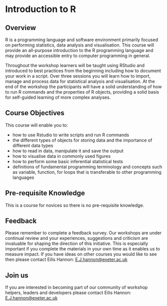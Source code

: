 # Introduction to R

## Overview 

R is a programming language and software environment primarily focused on performing statistics, data analysis and visualisation. This course will provide an all-purpose introduction to the R programming language and may provide an accessible entry to computer programming in general.

Throughout the workshop learners will be taught using RStudio and introduced to best practices from the beginning including how to document your work in a script. Over three sessions you will learn how to import, manage and process data for statistical analysis and visualisation. At the end of the workshop the participants will have a solid understanding of how to run R commands and the properties of R objects, providing a solid basis for self-guided learning of more complex analyses.

## Course Objectives

This course will enable you to:

- how to use Rstudio to write scripts and run R commands
- the different types of objects for storing data and the importance of different data types
- how to read in data, manipulate it and save the output
- how to visualise data in commonly used figures
- how to perform some basic inferential statistical tests
- definitions of fundamental programming terminology and concepts such as variable, function, for loops that is transferable to other programming languages
  
## Pre-requisite Knowledge

This is a course for novices so there is no pre-requisite knowledge.

## Feedback 

Please remember to complete a feedback survey. Our workshops are under continual review and your experiences, suggestions and criticism are invaluable for shaping the direction of this initiative. This is especially important if you complete the materials in your own time as it enables us to measure impact. If you have ideas on other courses you would like to see then please contact Eilis Hannon: [E.J.hannon@exeter.ac.uk](E.J.hannon@exeter.ac.uk)

## Join us 

If you are interested in becoming part of our community of workshop helpers, leaders and developers please contact Eilis Hannon: [E.J.hannon@exeter.ac.uk](E.J.hannon@exeter.ac.uk)

